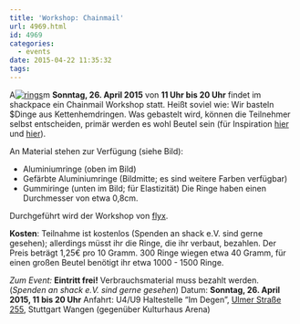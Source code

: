 ```yaml
---
title: 'Workshop: Chainmail'
url: 4969.html
id: 4969
categories:
  - events
date: 2015-04-22 11:35:32
tags:
---
```


A[![rings](https://blog.shackspace.de/wp-content/uploads/2014/04/rings-150x150.jpg)](https://blog.shackspace.de/wp-content/uploads/2014/04/rings.jpg)m **Sonntag, 26\. April 2015** von **11 Uhr bis 20 Uhr** findet im shackpace ein Chainmail Workshop statt. Heißt soviel wie: Wir basteln $Dinge aus Kettenhemdringen. Was gebastelt wird, können die Teilnehmer selbst entscheiden, primär werden es wohl Beutel sein (für Inspiration [hier](http://www.instructables.com/id/Legend-of-Zelda-Triforce-Chainmaille-Dice-Bag/) und [hier](https://www.kickstarter.com/projects/1477961390/chainmail-dice-bags-by-vitality-handmade-designs)).

An Material stehen zur Verfügung (siehe Bild):

*   Aluminiumringe (oben im Bild)
*   Gefärbte Aluminiumringe (Bildmitte; es sind weitere Farben verfügbar)
*   Gummiringe (unten im Bild; für Elastizität)
Die Ringe haben einen Durchmesser von etwa 0,8cm.

Durchgeführt wird der Workshop von [flyx](http://flyx.org/).

**Kosten**: Teilnahme ist kostenlos (Spenden an shack e.V. sind gerne gesehen);
allerdings müsst ihr die Ringe, die ihr verbaut, bezahlen. Der Preis beträgt 1,25€ pro 10 Gramm. 300 Ringe wiegen etwa 40 Gramm, für einen großen Beutel benötigt ihr etwa 1000 - 1500 Ringe.

_Zum Event:_
**Eintritt frei!** Verbrauchsmaterial muss bezahlt werden. (_Spenden an shack e.V. sind gerne gesehen_)
Datum: **Sonntag, 26\. April 2015, 11 bis 20 Uhr**
Anfahrt: U4/U9 Haltestelle “Im Degen”, [Ulmer Straße 255](https://blog.shackspace.de/?page_id=713), Stuttgart Wangen (gegenüber Kulturhaus Arena)